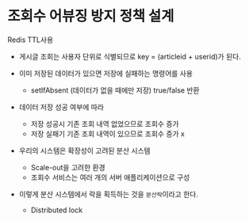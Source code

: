 # 조회수 어뷰징 방지 정책 설계

Redis TTL사용

-   게시글 조회는 사용자 단위로 식별되므로 key = (articleid + userid)가 된다.
-   이미 저장된 데이터가 있으면 저장에 실패하는 명령어를 사용

    -   setIfAbsent (데이터가 없을 때에만 저장) true/false 반환

-   데이터 저장 성공 여부에 따라

    -   저장 성공시 기존 조회 내역 없었으므로 조회수 증가
    -   저장 실패기 기존 조회 내역이 있으므로 조회수 증가 x

-   우리의 시스템은 확장성이 고려된 분산 시스템
    -   Scale-out을 고려한 환경
    -   조회수 서비스는 여러 개의 서버 애플리케이션으로 구성
-   이렇게 분산 시스템에서 락을 획득하는 것을 `분산락`이라고 한다.
    -   Distributed lock
